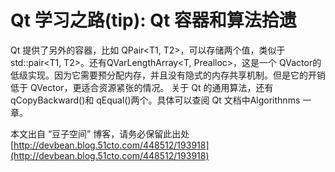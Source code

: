 # Qt 学习之路(tip): Qt 容器和算法拾遗

Qt 提供了另外的容器，比如 QPair<T1, T2>，可以存储两个值，类似于 std::pair<T1, T2>。还有QVarLengthArray<T, Prealloc>，这是一个 QVactor<T>的低级实现。因为它需要预分配内存，并且没有隐式的内存共享机制。但是它的开销低于 QVector<T>，更适合资源紧张的情况。
关于 Qt 的通用算法，还有 qCopyBackward()和 qEqual()两个。具体可以查阅 Qt 文档中Algorithnms 一章。

本文出自 “豆子空间” 博客，请务必保留此出处 [http://devbean.blog.51cto.com/448512/193918](http://devbean.blog.51cto.com/448512/193918)